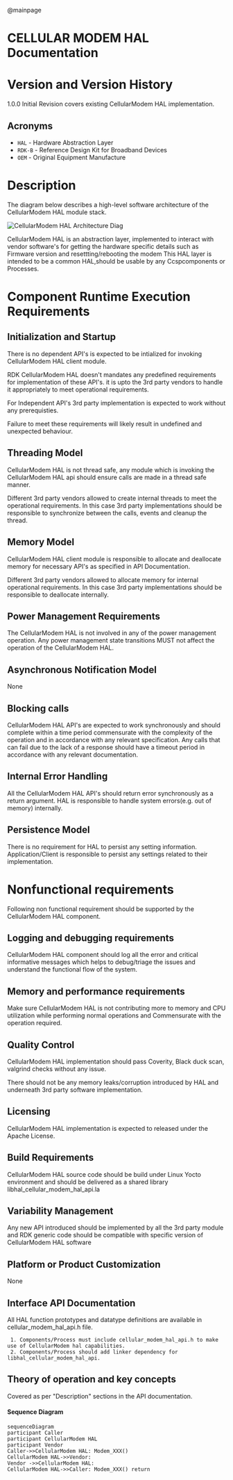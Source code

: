 @mainpage

# CELLULAR MODEM HAL Documentation

# Version and Version History


1.0.0 Initial Revision covers existing CellularModem HAL implementation.

## Acronyms

- `HAL` \- Hardware Abstraction Layer
- `RDK-B` \- Reference Design Kit for Broadband Devices
- `OEM` \- Original Equipment Manufacture

# Description
The diagram below describes a high-level software architecture of the CellularModem HAL module stack. 

![CellularModem HAL Architecture Diag](images/CellularModem_HAL_Architecture.png)

CellularModem HAL is an abstraction layer, implemented to interact with vendor software's for getting the hardware specific details such as Firmware version and resettting/rebooting the modem
This HAL layer is intended to be a common HAL,should be usable by any Ccspcomponents or Processes.

# Component Runtime Execution Requirements

## Initialization and Startup

There is no dependent API's is expected to be intialized for invoking CellularModem HAL client module.

RDK CellularModem HAL doesn't mandates any predefined requirements for implementation of these API's. it is upto the 
3rd party vendors to handle it appropriately to meet operational requirements.

For Independent API's 3rd party implementation is expected to work without any prerequisties.

Failure to meet these requirements will likely result in undefined and unexpected behaviour.

## Threading Model

CellularModem HAL is not thread safe, any module which is invoking the CellularModem HAL api should ensure calls are made in a thread safe manner.

Different 3rd party vendors allowed to create internal threads to meet the operational requirements. In this case 3rd party implementations
should be responsible to synchronize between the calls, events and cleanup the thread.

## Memory Model

CellularModem HAL client module is responsible to allocate and deallocate memory for necessary API's as specified in API Documentation.

Different 3rd party vendors allowed to allocate memory for internal operational requirements. In this case 3rd party implementations
should be responsible to deallocate internally.

## Power Management Requirements

The CellularModem HAL is not involved in any of the power management operation.
Any power management state transitions MUST not affect the operation of the CellularModem HAL. 

## Asynchronous Notification Model
None

## Blocking calls

CellularModem HAL API's are expected to work synchronously and should complete within a time period commensurate with the complexity of the operation and in accordance with any relevant specification. 
Any calls that can fail due to the lack of a response should have a timeout period in accordance with any relevant documentation.

## Internal Error Handling

All the CellularModem HAL API's should return error synchronously as a return argument. HAL is responsible to handle system errors(e.g. out of memory) internally.

## Persistence Model

There is no requirement for HAL to persist any setting information. Application/Client is responsible to persist any settings related to their implementation.

# Nonfunctional requirements

Following non functional requirement should be supported by the CellularModem HAL component.

## Logging and debugging requirements

CellularModem HAL component should log all the error and critical informative messages which helps to debug/triage the issues and understand the functional flow of the system.

## Memory and performance requirements

Make sure CellularModem HAL is not contributing more to memory and CPU utilization while performing normal operations and Commensurate with the operation required.


## Quality Control

CellularModem HAL implementation should pass Coverity, Black duck scan, valgrind checks without any issue.

There should not be any memory leaks/corruption introduced by HAL and underneath 3rd party software implementation.


## Licensing

CellularModem HAL implementation is expected to released under the Apache License. 

## Build Requirements

CellularModem HAL source code should be build under Linux Yocto environment and should be delivered as a shared library libhal_cellular_modem_hal_api.la
  
## Variability Management

Any new API introduced should be implemented by all the 3rd party module and RDK generic code should be compatible with specific version of CellularModem HAL software

## Platform or Product Customization

None

## Interface API Documentation

All HAL function prototypes and datatype definitions are available in cellular_modem_hal_api.h file.
    
     1. Components/Process must include cellular_modem_hal_api.h to make use of CellularModem hal capabilities.
     2. Components/Process should add linker dependency for libhal_cellular_modem_hal_api.

## Theory of operation and key concepts

Covered as per "Description" sections in the API documentation.

#### Sequence Diagram

```mermaid
sequenceDiagram
participant Caller
participant CellularModem HAL
participant Vendor
Caller->>CellularModem HAL: Modem_XXX()
CellularModem HAL->>Vendor: 
Vendor ->>CellularModem HAL: 
CellularModem HAL->>Caller: Modem_XXX() return
```
